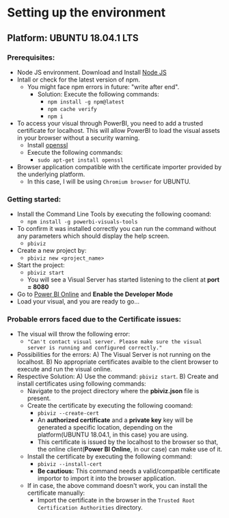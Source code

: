 # Setting up the environment
## Platform: UBUNTU 18.04.1 LTS
### Prerequisites:
  - Node JS environment. Download and Install [Node JS](https://nodejs.org/)
  - Intall or check for the latest version of npm.
    - You might face npm errors in future: "write after end".
      - Solution: Execute the following commands:
        - `npm install -g npm@latest`
        - `npm cache verify`
        - `npm i`
  - To access your visual through PowerBI, you need to add a trusted certificate for localhost. This will allow PowerBI to         load the visual assets in your browser without a security warning.
    - Install [openssl](https://www.openssl.org/)
    - Execute the following commands:
      - `sudo apt-get install openssl`
  - Browser application compatible with the certificate importer provided by the underlying platform.
    - In this case, I will be using `Chromium browser` for UBUNTU.

### Getting started: 
  - Install the Command Line Tools by executing the following coomand:
    - `npm install -g powerbi-visuals-tools`
  - To confirm it was installed correctly you can run the command without any parameters which should display the help screen.
    - `pbiviz`
  - Create a new project by:
    - `pbiviz new <project_name>`
  - Start the project:
    - `pbiviz start`
    - You will see a Visual Server has started listening to the client at **port = 8080**
  - Go to [Power BI Online](https://powerbi.microsoft.com/en-us/landing/signin/) and **Enable the Developer Mode**
  - Load your visual, and you are ready to go...
 
### Probable errors faced due to the Certificate issues:
  - The visual will throw the following error:
    - `"Can't contact visual server. Please make sure the visual server is running and configured correctly."`
  - Possibilities for the errors:
    A) The Visual Server is not running on the localhost.
    B) No appropriate certificates avaible to the client browser to execute and run the visual online.
  - Respective Solution: 
    A) Use the command: `pbiviz start`.
    B) Create and install certificates using following commands:
      - Navigate to the project directory where the **pbiviz.json** file is present.
      - Create the certificate by executing the following coomand:
        - `pbiviz --create-cert`
        - An **authorized certificate** and a **private key** key will be generated a specific location, depending on the               platform(UBUNTU 18.04.1, in this case) you are using.
        - This certificate is issued by the localhost to the browser so that, the online client(**Power BI Online**, in our             case) can make use of it.
      - Install the certificate by executing the following command:
        - `pbiviz --install-cert`
        - **Be cautious:** This command needs a valid/compatible certificate importor to import it into the browser                     application.
      - If in case, the above command doesn't work, you can install the certificate manually:
        - Import the certificate in the browser in the `Trusted Root Certification Authorities` directory.
